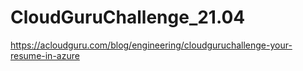 # CloudGuruChallenge_21.04
https://acloudguru.com/blog/engineering/cloudguruchallenge-your-resume-in-azure
